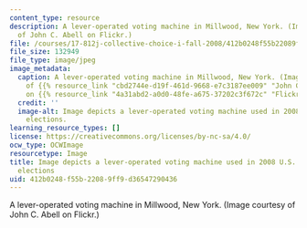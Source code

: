 ```yaml
---
content_type: resource
description: A lever-operated voting machine in Millwood, New York. (Image courtesy
  of John C. Abell on Flickr.)
file: /courses/17-812j-collective-choice-i-fall-2008/412b0248f55b22089ff9d36547290436_17-812jf08.jpg
file_size: 132949
file_type: image/jpeg
image_metadata:
  caption: A lever-operated voting machine in Millwood, New York. (Image courtesy
    of {{% resource_link "cbd2744e-d19f-461d-9668-e7c3187ee009" "John C. Abell" %}}
    on {{% resource_link "4a31abd2-a0d0-48fe-a675-37202c3f672c" "Flickr" %}}.)
  credit: ''
  image-alt: Image depicts a lever-operated voting machine used in 2008 U.S. presidential
    elections.
learning_resource_types: []
license: https://creativecommons.org/licenses/by-nc-sa/4.0/
ocw_type: OCWImage
resourcetype: Image
title: Image depicts a lever-operated voting machine used in 2008 U.S. presidential
  elections
uid: 412b0248-f55b-2208-9ff9-d36547290436
---
```

A lever-operated voting machine in Millwood, New York. (Image courtesy of John C. Abell on Flickr.)